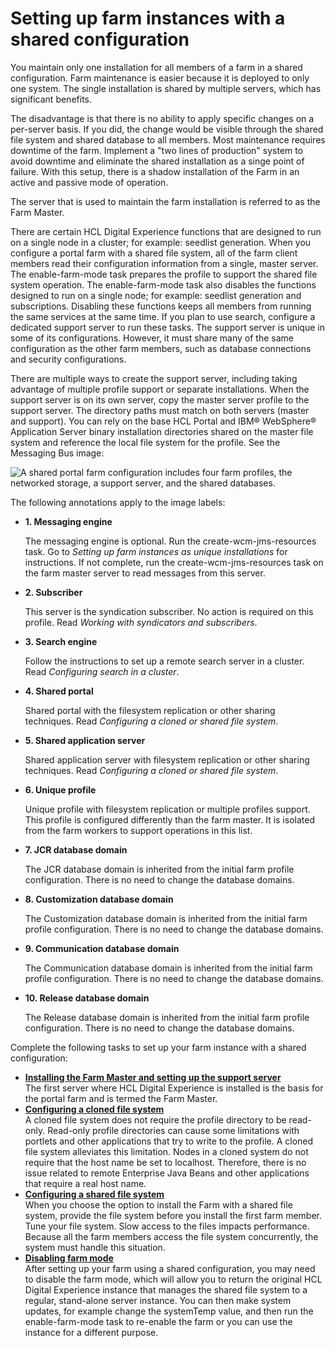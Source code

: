# Setting up farm instances with a shared configuration

You maintain only one installation for all members of a farm in a shared configuration. Farm maintenance is easier because it is deployed to only one system. The single installation is shared by multiple servers, which has significant benefits.

The disadvantage is that there is no ability to apply specific changes on a per-server basis. If you did, the change would be visible through the shared file system and shared database to all members. Most maintenance requires downtime of the farm. Implement a "two lines of production" system to avoid downtime and eliminate the shared installation as a singe point of failure. With this setup, there is a shadow installation of the Farm in an active and passive mode of operation.

The server that is used to maintain the farm installation is referred to as the Farm Master.

There are certain HCL Digital Experience functions that are designed to run on a single node in a cluster; for example: seedlist generation. When you configure a portal farm with a shared file system, all of the farm client members read their configuration information from a single, master server. The enable-farm-mode task prepares the profile to support the shared file system operation. The enable-farm-mode task also disables the functions designed to run on a single node; for example: seedlist generation and subscriptions. Disabling these functions keeps all members from running the same services at the same time. If you plan to use search, configure a dedicated support server to run these tasks. The support server is unique in some of its configurations. However, it must share many of the same configuration as the other farm members, such as database connections and security configurations.

There are multiple ways to create the support server, including taking advantage of multiple profile support or separate installations. When the support server is on its own server, copy the master server profile to the support server. The directory paths must match on both servers \(master and support\). You can rely on the base HCL Portal and IBM® WebSphere® Application Server binary installation directories shared on the master file system and reference the local file system for the profile. See the Messaging Bus image:

![A shared portal farm configuration includes four farm profiles, the networked storage, a support server, and the shared databases.](../images/portal_farm_supportserver.jpg)

The following annotations apply to the image labels:

-   **1. Messaging engine**

    The messaging engine is optional. Run the create-wcm-jms-resources task. Go to *Setting up farm instances as unique installations* for instructions. If not complete, run the create-wcm-jms-resources task on the farm master server to read messages from this server.

-   **2. Subscriber**

    This server is the syndication subscriber. No action is required on this profile. Read *Working with syndicators and subscribers*.

-   **3. Search engine**

    Follow the instructions to set up a remote search server in a cluster. Read *Configuring search in a cluster*.

-   **4. Shared portal**

    Shared portal with the filesystem replication or other sharing techniques. Read *Configuring a cloned or shared file system*.

-   **5. Shared application server**

    Shared application server with filesystem replication or other sharing techniques. Read *Configuring a cloned or shared file system*.

-   **6. Unique profile**

    Unique profile with filesystem replication or multiple profiles support. This profile is configured differently than the farm master. It is isolated from the farm workers to support operations in this list.

-   **7. JCR database domain**

    The JCR database domain is inherited from the initial farm profile configuration. There is no need to change the database domains.

-   **8. Customization database domain**

    The Customization database domain is inherited from the initial farm profile configuration. There is no need to change the database domains.

-   **9. Communication database domain**

    The Communication database domain is inherited from the initial farm profile configuration. There is no need to change the database domains.

-   **10. Release database domain**

    The Release database domain is inherited from the initial farm profile configuration. There is no need to change the database domains.


Complete the following tasks to set up your farm instance with a shared configuration:

-   **[Installing the Farm Master and setting up the support server](../install/set_portal_farm_master.md)**  
The first server where HCL Digital Experience is installed is the basis for the portal farm and is termed the Farm Master.
-   **[Configuring a cloned file system](../install/cfg_farm_clone.md)**  
A cloned file system does not require the profile directory to be read-only. Read-only profile directories can cause some limitations with portlets and other applications that try to write to the profile. A cloned file system alleviates this limitation. Nodes in a cloned system do not require that the host name be set to localhost. Therefore, there is no issue related to remote Enterprise Java Beans and other applications that require a real host name.
-   **[Configuring a shared file system](../install/set_portal_farm_gpfs.md)**  
When you choose the option to install the Farm with a shared file system, provide the file system before you install the first farm member. Tune your file system. Slow access to the files impacts performance. Because all the farm members access the file system concurrently, the system must handle this situation.
-   **[Disabling farm mode](../install/disable_farm.md)**  
After setting up your farm using a shared configuration, you may need to disable the farm mode, which will allow you to return the original HCL Digital Experience instance that manages the shared file system to a regular, stand-alone server instance. You can then make system updates, for example change the systemTemp value, and then run the enable-farm-mode task to re-enable the farm or you can use the instance for a different purpose.


